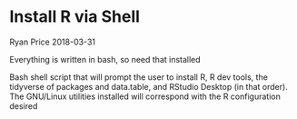 Install R via Shell
===================
Ryan Price
2018-03-31

Everything is written in bash, so need that installed

Bash shell script that will prompt the user to install R, R dev tools, the
tidyverse of packages and data.table, and RStudio Desktop (in that order). The
GNU/Linux utilities installed will correspond with the R configuration desired
